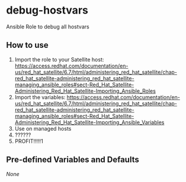 # debug-hostvars

Ansible Role to debug all hostvars

## How to use

1. Import the role to your Satellite host: https://access.redhat.com/documentation/en-us/red_hat_satellite/6.7/html/administering_red_hat_satellite/chap-red_hat_satellite-administering_red_hat_satellite-managing_ansible_roles#sect-Red_Hat_Satellite-Administering_Red_Hat_Satellite-Importing_Ansible_Roles
2. Import the variables: https://access.redhat.com/documentation/en-us/red_hat_satellite/6.7/html/administering_red_hat_satellite/chap-red_hat_satellite-administering_red_hat_satellite-managing_ansible_roles#sect-Red_Hat_Satellite-Administering_Red_Hat_Satellite-Importing_Ansible_Variables
3. Use on managed hosts
4. ??????
5. PROFIT!!!!!1

## Pre-defined Variables and Defaults

*None*
